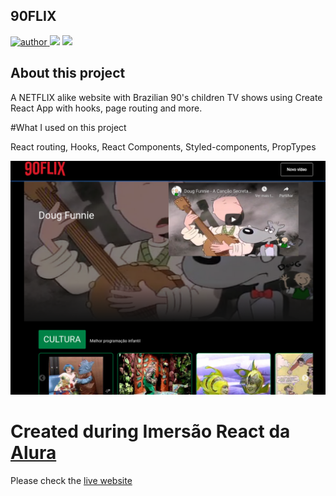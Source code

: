 ## 90FLIX
<p>
  <a href="https://github.com/ViniciusLagoGehrke">
      <img src="https://img.shields.io/badge/author-Vinicius-blue?style=flat" alt="author">
  </a>
  <img src="https://img.shields.io/github/languages/count/ViniciusLagoGehrke/90FLIX?color=blue&style=flat">
  <img src="https://img.shields.io/github/languages/top/ViniciusLagoGehrke/90FLIX?color=blue&style=flat">
</p>

## About this project

A NETFLIX alike website with Brazilian 90's children TV shows using Create React App with hooks, page routing and more.

#What I used on this project

React routing, Hooks, React Components, Styled-components, PropTypes

![Desktop Preview](desktop-preview.jpg)

# Created during Imersão React da [Alura](https://www.alura.com.br/)

Please check the [live website](https://90flix.vercel.app/)

<!-- [OnPortfolio](https://front-end-portfolio.vercel.app/) -->
